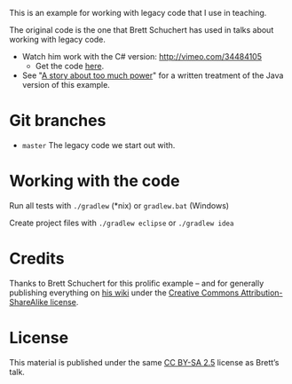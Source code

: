 This is an example for working with legacy code that I use in teaching.

The original code is the one that Brett Schuchert has used in talks about working with legacy code.

* Watch him work with the C# version: <http://vimeo.com/34484105>
    * Get the code [here](https://github.com/alexbepple/CurrencyConversion-CSharp-MSTest).
* See "[A story about too much power](http://schuchert.wikispaces.com/JMockIt.AStoryAboutTooMuchPower)" for a written treatment of the Java version of this example.


# Git branches

* `master` The legacy code we start out with.


# Working with the code

Run all tests with `./gradlew` (*nix) or `gradlew.bat` (Windows)

Create project files with `./gradlew eclipse` or `./gradlew idea`


# Credits

Thanks to Brett Schuchert for this prolific example – and for generally publishing everything on [his wiki](http://schuchert.wikispaces.com/) under the [Creative Commons Attribution-ShareAlike license](http://creativecommons.org/licenses/by-sa/2.5/).


# License

This material is published under the same [CC BY-SA 2.5](http://creativecommons.org/licenses/by-sa/2.5/) license as Brett’s talk.



